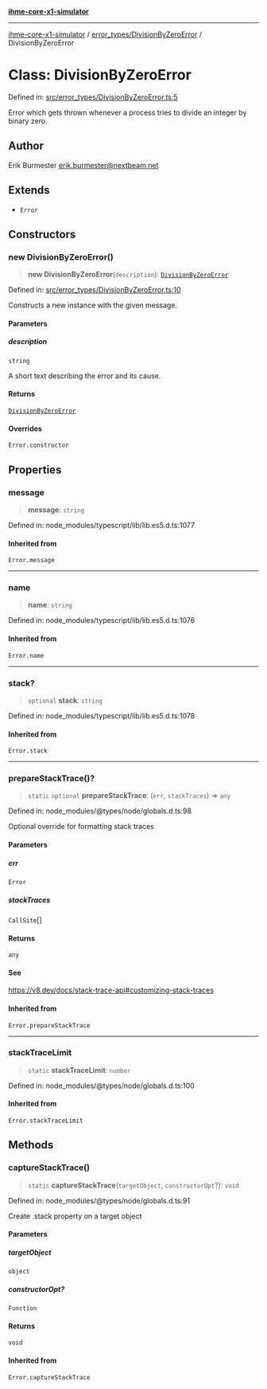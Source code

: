 [**ihme-core-x1-simulator**](../../../README.md)

***

[ihme-core-x1-simulator](../../../modules.md) / [error\_types/DivisionByZeroError](../README.md) / DivisionByZeroError

# Class: DivisionByZeroError

Defined in: [src/error\_types/DivisionByZeroError.ts:5](https://github.com/ProgrammIt/CPU-Simulator/blob/5d337ac19330b661110818bd865328f41c53783f/src/error_types/DivisionByZeroError.ts#L5)

Error which gets thrown whenever a process tries to divide an integer by binary zero.

## Author

Erik Burmester <erik.burmester@nextbeam.net>

## Extends

- `Error`

## Constructors

### new DivisionByZeroError()

> **new DivisionByZeroError**(`description`): [`DivisionByZeroError`](DivisionByZeroError.md)

Defined in: [src/error\_types/DivisionByZeroError.ts:10](https://github.com/ProgrammIt/CPU-Simulator/blob/5d337ac19330b661110818bd865328f41c53783f/src/error_types/DivisionByZeroError.ts#L10)

Constructs a new instance with the given message.

#### Parameters

##### description

`string`

A short text describing the error and its cause.

#### Returns

[`DivisionByZeroError`](DivisionByZeroError.md)

#### Overrides

`Error.constructor`

## Properties

### message

> **message**: `string`

Defined in: node\_modules/typescript/lib/lib.es5.d.ts:1077

#### Inherited from

`Error.message`

***

### name

> **name**: `string`

Defined in: node\_modules/typescript/lib/lib.es5.d.ts:1076

#### Inherited from

`Error.name`

***

### stack?

> `optional` **stack**: `string`

Defined in: node\_modules/typescript/lib/lib.es5.d.ts:1078

#### Inherited from

`Error.stack`

***

### prepareStackTrace()?

> `static` `optional` **prepareStackTrace**: (`err`, `stackTraces`) => `any`

Defined in: node\_modules/@types/node/globals.d.ts:98

Optional override for formatting stack traces

#### Parameters

##### err

`Error`

##### stackTraces

`CallSite`[]

#### Returns

`any`

#### See

https://v8.dev/docs/stack-trace-api#customizing-stack-traces

#### Inherited from

`Error.prepareStackTrace`

***

### stackTraceLimit

> `static` **stackTraceLimit**: `number`

Defined in: node\_modules/@types/node/globals.d.ts:100

#### Inherited from

`Error.stackTraceLimit`

## Methods

### captureStackTrace()

> `static` **captureStackTrace**(`targetObject`, `constructorOpt`?): `void`

Defined in: node\_modules/@types/node/globals.d.ts:91

Create .stack property on a target object

#### Parameters

##### targetObject

`object`

##### constructorOpt?

`Function`

#### Returns

`void`

#### Inherited from

`Error.captureStackTrace`
